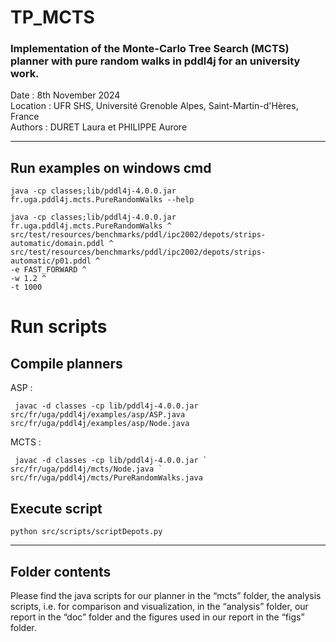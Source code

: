 # TP_MCTS
### Implementation of the Monte-Carlo Tree Search (MCTS) planner with pure random walks in pddl4j for an university work.
Date : 8th November 2024  
Location : UFR SHS, Université Grenoble Alpes, Saint-Martin-d'Hères, France   
Authors : DURET Laura et PHILIPPE Aurore  

---

## Run examples on windows cmd

```
java -cp classes;lib/pddl4j-4.0.0.jar fr.uga.pddl4j.mcts.PureRandomWalks --help 
```

```
java -cp classes;lib/pddl4j-4.0.0.jar fr.uga.pddl4j.mcts.PureRandomWalks ^
src/test/resources/benchmarks/pddl/ipc2002/depots/strips-automatic/domain.pddl ^
src/test/resources/benchmarks/pddl/ipc2002/depots/strips-automatic/p01.pddl ^
-e FAST_FORWARD ^
-w 1.2 ^
-t 1000
```
# Run scripts 

## Compile planners

ASP : 
```
 javac -d classes -cp lib/pddl4j-4.0.0.jar src/fr/uga/pddl4j/examples/asp/ASP.java src/fr/uga/pddl4j/examples/asp/Node.java
```
MCTS : 
```
 javac -d classes -cp lib/pddl4j-4.0.0.jar `  src/fr/uga/pddl4j/mcts/Node.java `    src/fr/uga/pddl4j/mcts/PureRandomWalks.java
```

## Execute script
```
python src/scripts/scriptDepots.py

```
---

## Folder contents
Please find the java scripts for our planner in the “mcts” folder, the analysis scripts, i.e. for comparison and visualization, in the “analysis” folder, our report in the “doc” folder and the figures used in our report in the “figs” folder. 
